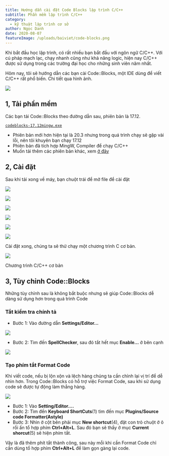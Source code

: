 ```yaml
---
title: Hướng dẫn cài đặt Code Blocks lập trình C/C++
subtitle: Phần mềm lập trình C/C++
category:
  - kỹ thuật lập trình cơ sở
author: Ngọc Danh
date: 2020-08-07
featureImage: /uploads/baiviet/code-blocks.png
---
```

Khi bắt đầu học lập trình, có rất nhiều bạn bắt đầu với ngôn ngữ C/C++. Với cú pháp mạch lạc, chạy nhanh cũng như khả năng logic, hiện nay C/C++ được sử dụng trong các trường đại học cho những sinh viên năm nhất.

Hôm nay, tôi sẽ hướng dẫn các bạn cài Code::Blocks, một IDE dùng để viết C/C++ rất phổ biến. Chi tiết qua hình ảnh.

[![](https://1.bp.blogspot.com/-Di3QLc7UMNM/XzcwO1bHlbI/AAAAAAAAi2o/BzUsq6ikzNUCPalf0Ql-2uSLNNRvHmobwCLcBGAsYHQ/s0/codeblocks-featured.png)](https://1.bp.blogspot.com/-Di3QLc7UMNM/XzcwO1bHlbI/AAAAAAAAi2o/BzUsq6ikzNUCPalf0Ql-2uSLNNRvHmobwCLcBGAsYHQ/s246/codeblocks-featured.png)

1, Tải phần mềm
---------------

Các bạn tải Code::Blocks theo đường dẫn sau, phiên bản là 17.12. 

[`codeblocks-17.12mingw.exe`](https://bit.ly/2E87lvm)

*   Phiên bản mới hơn hiện tại là 20.3 nhưng trong quá trình chạy sẽ gặp vài lỗi, nên tôi khuyên bạn chạy 17.12
*   Phiên bản đã tích hợp MingW, Compiler để chạy C/C++
*   Muốn tải thêm các phiên bản khác, xem [ở đây](https://sourceforge.net/projects/codeblocks/files/Binaries/)

2, Cài đặt
----------

Sau khi tải xong về máy, bạn chuột trái để mở file để cài đặt

[![](https://1.bp.blogspot.com/-vbmApuK7dqU/XzczhCk0VmI/AAAAAAAAi20/NIUCJ6IVga4NBD-27WVS5HMTpcTs0ZloQCLcBGAsYHQ/s0/1.jpg)](https://1.bp.blogspot.com/-vbmApuK7dqU/XzczhCk0VmI/AAAAAAAAi20/NIUCJ6IVga4NBD-27WVS5HMTpcTs0ZloQCLcBGAsYHQ/s499/1.jpg)

[![](https://1.bp.blogspot.com/-tsdvgmsbmfQ/Xzczj4ijKZI/AAAAAAAAi24/K_-RX-E5aKUHGSZ2z7EsBh-SNRNwbYXrQCLcBGAsYHQ/s0/2.jpg)](https://1.bp.blogspot.com/-tsdvgmsbmfQ/Xzczj4ijKZI/AAAAAAAAi24/K_-RX-E5aKUHGSZ2z7EsBh-SNRNwbYXrQCLcBGAsYHQ/s499/2.jpg)

[![](https://1.bp.blogspot.com/-xr14YeIMRVs/XzczmvPL5KI/AAAAAAAAi28/wNwI5YhID78pZl0ndXKanhW9FWlWVWO-gCLcBGAsYHQ/s0/3.jpg)](https://1.bp.blogspot.com/-xr14YeIMRVs/XzczmvPL5KI/AAAAAAAAi28/wNwI5YhID78pZl0ndXKanhW9FWlWVWO-gCLcBGAsYHQ/s499/3.jpg)

[![](https://1.bp.blogspot.com/-oKpxcDfQ954/XzczpNg-zII/AAAAAAAAi3A/e-idoakMmsoG5TImm4qYI4XU2VuJw0qMgCLcBGAsYHQ/s0/4.jpg)](https://1.bp.blogspot.com/-oKpxcDfQ954/XzczpNg-zII/AAAAAAAAi3A/e-idoakMmsoG5TImm4qYI4XU2VuJw0qMgCLcBGAsYHQ/s499/4.jpg)

[![](https://1.bp.blogspot.com/-YsuI5EI0e_k/XzczrwNJQPI/AAAAAAAAi3E/ievzANZ1b5ob-HpFN975RkiMMykI4oCUgCLcBGAsYHQ/s0/5.jpg)](https://1.bp.blogspot.com/-YsuI5EI0e_k/XzczrwNJQPI/AAAAAAAAi3E/ievzANZ1b5ob-HpFN975RkiMMykI4oCUgCLcBGAsYHQ/s499/5.jpg)

[![](https://1.bp.blogspot.com/-fTBGCKZ8vEs/XzczumoP2oI/AAAAAAAAi3I/vt0Jq8qrb9gAcIq7neglC8wlfNYByTJMwCLcBGAsYHQ/s0/6.jpg)](https://1.bp.blogspot.com/-fTBGCKZ8vEs/XzczumoP2oI/AAAAAAAAi3I/vt0Jq8qrb9gAcIq7neglC8wlfNYByTJMwCLcBGAsYHQ/s499/6.jpg)

Cài đặt xong, chúng ta sẽ thử chạy một chương trình C cơ bản.

[![](https://1.bp.blogspot.com/-KpjmRWRVIWE/Xzczxo4bsiI/AAAAAAAAi3Q/7G65pm6FtAolFQen8AOpFxAKr9v_cnoQwCLcBGAsYHQ/s640/8.jpg)](https://1.bp.blogspot.com/-KpjmRWRVIWE/Xzczxo4bsiI/AAAAAAAAi3Q/7G65pm6FtAolFQen8AOpFxAKr9v_cnoQwCLcBGAsYHQ/s864/8.jpg)

Chương trình C/C++ cơ bản

3, Tùy chỉnh Code::Blocks
-------------------------

Những tùy chỉnh sau là không bắt buộc nhưng sẽ giúp Code::Blocks dễ dàng sử dụng hơn trong quá trình Code

### Tắt kiểm tra chính tả

*   Bước 1: Vào đường dẫn **Settings/Editor...**

[![](https://1.bp.blogspot.com/-3OW9JvRnSNk/Xzc1UcE0BXI/AAAAAAAAi3o/mUuGby0S32E6tKGdVUksRSOMzOL9X1yigCLcBGAsYHQ/s640/9.jpg)](https://1.bp.blogspot.com/-3OW9JvRnSNk/Xzc1UcE0BXI/AAAAAAAAi3o/mUuGby0S32E6tKGdVUksRSOMzOL9X1yigCLcBGAsYHQ/s850/9.jpg)

*   Bước 2: Tìm đến **SpellChecker**, sau đó tắt hết mục **Enable...** ở bên cạnh

[![](https://1.bp.blogspot.com/-wwD5lfY6a4k/Xzc1o3_61II/AAAAAAAAi3w/2OySdU1lFqkhaIO1iL9yfcdtUmp95UtCwCLcBGAsYHQ/s640/10.jpg)](https://1.bp.blogspot.com/-wwD5lfY6a4k/Xzc1o3_61II/AAAAAAAAi3w/2OySdU1lFqkhaIO1iL9yfcdtUmp95UtCwCLcBGAsYHQ/s894/10.jpg)

### Tạo phím tắt Format Code

Khi viết code, nếu bị lộn xộn và lệch hàng chúng ta cần chỉnh lại vị trí để dễ nhìn hơn. Trong Code::Blocks có hỗ trợ việc Format Code, sau khi sử dụng code sẽ được tự động làm thẳng hàng.

[![](https://1.bp.blogspot.com/-kjqhu-_c60c/Xzc3FWVA-mI/AAAAAAAAi38/MDVrkMS1_NkgMq8JrCWSfb65AAyc2G2YgCLcBGAsYHQ/s640/11.jpg)](https://1.bp.blogspot.com/-kjqhu-_c60c/Xzc3FWVA-mI/AAAAAAAAi38/MDVrkMS1_NkgMq8JrCWSfb65AAyc2G2YgCLcBGAsYHQ/s894/11.jpg)

*   Bước 1: Vào **Setting/Editor....**
*   Bước 2: Tìm đến **Keyboard ShortCuts**(1) tìm đến mục **Plugins/Source code Formatter(Astyle)**
*   Bước 3: Nhìn ở cột bên phải mục **New shortcut**(4), đặt con trỏ chuột ở ô rồi ấn tổ hợp phím **Ctrl+Alt+L**. Sau đó bạn sẽ thấy ở mục **Current shorcut**(5) sẽ hiện phím tắt.

Vậy là đã thêm phít tắt thành công, sau này mỗi khi cần Format Code chỉ cần dùng tổ hợp phím **Ctrl+Alt+L** để làm gọn gàng lại code.